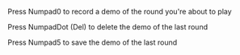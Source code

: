 Press Numpad0 to record a demo of the round you're about to play

Press NumpadDot (Del) to delete the demo of the last round

Press Numpad5 to save the demo of the last round
